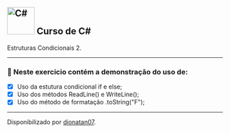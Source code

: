 <h2>
<a href="https://upload.wikimedia.org/wikipedia/commons/4/4f/Csharp_Logo.png">
<img src="https://upload.wikimedia.org/wikipedia/commons/4/4f/Csharp_Logo.png" width="64px" height="64px" alt="C#"></a>
Curso de C#
</h2>

<p>Estruturas Condicionais 2</strong>.
</strong> 

<hr>

<h3>
🛑 Neste exercicio contém a demonstração do uso de:
</h3>

- [x] Uso da estutura condicional if e else;
- [x] Uso dos métodos ReadLine() e WriteLine();
- [x] Uso do método de formatação .toString("F");

-----------------------------------------------

Disponibilizado por [dionatan07](https://www.linkedin.com/in/dionatandeandrade/ "LinkedIn").

